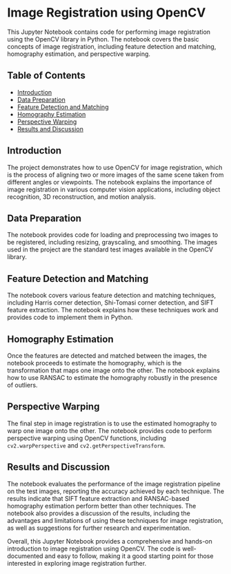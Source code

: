 # Image Registration using OpenCV

This Jupyter Notebook contains code for performing image registration using the OpenCV library in Python. The notebook covers the basic concepts of image registration, including feature detection and matching, homography estimation, and perspective warping.

## Table of Contents

- [Introduction](#introduction)
- [Data Preparation](#data-preparation)
- [Feature Detection and Matching](#feature-detection-and-matching)
- [Homography Estimation](#homography-estimation)
- [Perspective Warping](#perspective-warping)
- [Results and Discussion](#results-and-discussion)

## Introduction

The project demonstrates how to use OpenCV for image registration, which is the process of aligning two or more images of the same scene taken from different angles or viewpoints. The notebook explains the importance of image registration in various computer vision applications, including object recognition, 3D reconstruction, and motion analysis.

## Data Preparation

The notebook provides code for loading and preprocessing two images to be registered, including resizing, grayscaling, and smoothing. The images used in the project are the standard test images available in the OpenCV library.

## Feature Detection and Matching

The notebook covers various feature detection and matching techniques, including Harris corner detection, Shi-Tomasi corner detection, and SIFT feature extraction. The notebook explains how these techniques work and provides code to implement them in Python.

## Homography Estimation

Once the features are detected and matched between the images, the notebook proceeds to estimate the homography, which is the transformation that maps one image onto the other. The notebook explains how to use RANSAC to estimate the homography robustly in the presence of outliers.

## Perspective Warping

The final step in image registration is to use the estimated homography to warp one image onto the other. The notebook provides code to perform perspective warping using OpenCV functions, including `cv2.warpPerspective` and `cv2.getPerspectiveTransform`.

## Results and Discussion

The notebook evaluates the performance of the image registration pipeline on the test images, reporting the accuracy achieved by each technique. The results indicate that SIFT feature extraction and RANSAC-based homography estimation perform better than other techniques. The notebook also provides a discussion of the results, including the advantages and limitations of using these techniques for image registration, as well as suggestions for further research and experimentation.

Overall, this Jupyter Notebook provides a comprehensive and hands-on introduction to image registration using OpenCV. The code is well-documented and easy to follow, making it a good starting point for those interested in exploring image registration further.
